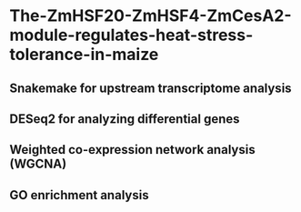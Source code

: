 # The-ZmHSF20-ZmHSF4-ZmCesA2-module-regulates-heat-stress-tolerance-in-maize
## Snakemake for upstream transcriptome analysis
## DESeq2 for analyzing differential genes
## Weighted co-expression network analysis (WGCNA)
## GO enrichment analysis
